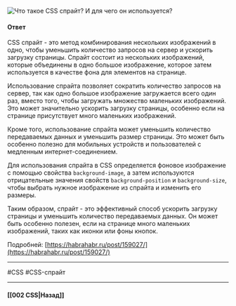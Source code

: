 ![Что такое CSS спрайт? И для чего он используется?](https://youtu.be/CjdCxxqObaM?t=330)

#### Ответ

CSS спрайт - это метод комбинирования нескольких изображений в одно, чтобы уменьшить количество запросов на сервер и ускорить загрузку страницы. Спрайт состоит из нескольких изображений, которые объединены в одно большое изображение, которое затем используется в качестве фона для элементов на странице.

Использование спрайта позволяет сократить количество запросов на сервер, так как одно большое изображение загружается всего один раз, вместо того, чтобы загружать множество маленьких изображений. Это может значительно ускорить загрузку страницы, особенно если на странице присутствует много маленьких изображений.

Кроме того, использование спрайта может уменьшить количество передаваемых данных и уменьшить размер страницы. Это может быть особенно полезно для мобильных устройств и пользователей с медленным интернет-соединением.

Для использования спрайта в CSS определяется фоновое изображение с помощью свойства `background-image`, а затем используются отрицательные значения свойств `background-position` и `background-size`, чтобы выбрать нужное изображение из спрайта и изменить его размеры.

Таким образом, спрайт - это эффективный способ ускорить загрузку страницы и уменьшить количество передаваемых данных. Он может быть особенно полезен, если на странице много маленьких изображений, таких как иконки или фоны кнопок.

Подробней: [https://habrahabr.ru/post/159027/](https://habrahabr.ru/post/159027/)

___
#CSS #CSS-спрайт

___

#### [[002 CSS|Назад]]